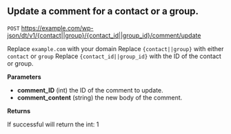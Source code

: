 ## Update a comment for a contact or a group.

`POST` https://example.com/wp-json/dt/v1/{contact||group}/{contact_id||group_id}/comment/update

Replace `example.com` with your domain
Replace `{contact||group}` with either `contact` or `group`
Replace `{contact_id||group_id}` with the ID of the contact or group.

**Parameters**
- **comment_ID** (int) the ID of the comment to update.
- **comment_content** (string) the new body of the comment. 

**Returns**

If successful will return the int: 1
